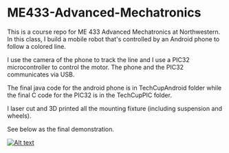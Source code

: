 # ME433-Advanced-Mechatronics
This is a course repo for ME 433 Advanced Mechatronics at Northwestern. In this class, I build a mobile robot that's controlled by an Android phone to follow a colored line. 

I use the camera of the phone to track the line and I use a PIC32 microcontroller to control the motor. The phone and the PIC32 communicates via USB. 

The final java code for the android phone is in TechCupAndroid folder while the final C code for the PIC32 is in the TechCupPIC folder. 

I laser cut and 3D printed all the mounting fixture (including suspension and wheels). 

See below as the final demonstration. 

[![Alt text](https://img.youtube.com/vi/JEivp6OKbOI/0.jpg)](https://www.youtube.com/watch?v=JEivp6OKbOI)

